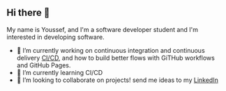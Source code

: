 ## Hi there 👋

My name is Youssef, and I'm a software developer student and I'm interested in developing software.

- 🔭 I’m currently working on continuous integration and continuous delivery [CI/CD](https://github.com/Y00e/cd-react-ciphher-frontend), and how to build better flows with GiTHub workflows and GitHub Pages.
- 🌱 I’m currently learning CI/CD
- 👯 I’m looking to collaborate on projects! send me ideas to my [LinkedIn](https://www.linkedin.com/in/youssef-bouallala-319518287/)

<!--
**Y00e/Y00e** is a ✨ _special_ ✨ repository because its `README.md` (this file) appears on your GitHub profile.

Here are some ideas to get you started:

- 🔭 I’m currently working on ...
- 🌱 I’m currently learning ...
- 👯 I’m looking to collaborate on ...
- 🤔 I’m looking for help with ...
- 💬 Ask me about ...
- 📫 How to reach me: ...
- 😄 Pronouns: ...
- ⚡ Fun fact: ...
-->
